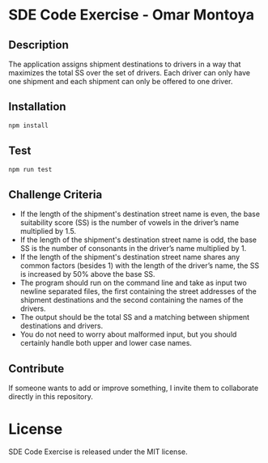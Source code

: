 # SDE Code Exercise - Omar Montoya

## Description
The application assigns shipment destinations to drivers in a way that maximizes the total SS over the set of drivers. 
Each driver can only have one shipment and each shipment can only be offered to one driver.

## Installation

```bash
npm install
```

## Test

```bash
npm run test
```

## Challenge Criteria

* If the length of the shipment's destination street name is even, the base suitability score (SS) is the number of vowels in the driver’s name multiplied by 1.5.
* If the length of the shipment's destination street name is odd, the base SS is the number of consonants in the driver’s name multiplied by 1.
* If the length of the shipment's destination street name shares any common factors (besides 1) with the length of the driver’s name, the SS is increased by 50% above the base SS.
* The program should run on the command line and take as input two newline separated files, the first containing the street addresses of the shipment destinations and the second containing the names of the drivers. 
* The output should be the total SS and a matching between shipment destinations and drivers. 
* You do not need to worry about malformed input, but you should certainly handle both upper and lower case names.


## Contribute

If someone wants to add or improve something, I invite them to collaborate directly in this repository.

# License
SDE Code Exercise is released under the MIT license.